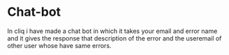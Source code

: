 # Chat-bot
In cliq i have made a chat bot in which it takes your email and error name and it gives the response that description of the error and the useremail of other user whose have same errors.

